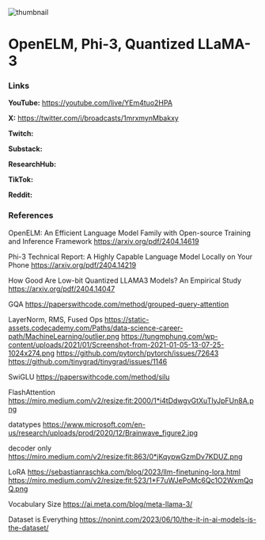 ![thumbnail](thumbnail.png)

# OpenELM, Phi-3, Quantized LLaMA-3

### Links

**YouTube:** https://youtube.com/live/YEm4tuo2HPA

**X:** https://twitter.com/i/broadcasts/1mrxmynMbakxy

**Twitch:** 

**Substack:**

**ResearchHub:**

**TikTok:**

**Reddit:**

### References

OpenELM: An Efficient Language Model Family with Open-source Training and Inference Framework
https://arxiv.org/pdf/2404.14619

Phi-3 Technical Report: A Highly Capable Language Model Locally on Your Phone
https://arxiv.org/pdf/2404.14219

How Good Are Low-bit Quantized LLAMA3 Models? An Empirical Study
https://arxiv.org/pdf/2404.14047

GQA
https://paperswithcode.com/method/grouped-query-attention

LayerNorm, RMS, Fused Ops
https://static-assets.codecademy.com/Paths/data-science-career-path/MachineLearning/outlier.png
https://tungmphung.com/wp-content/uploads/2021/01/Screenshot-from-2021-01-05-13-07-25-1024x274.png
https://github.com/pytorch/pytorch/issues/72643
https://github.com/tinygrad/tinygrad/issues/1146

SwiGLU
https://paperswithcode.com/method/silu

FlashAttention
https://miro.medium.com/v2/resize:fit:2000/1*i4tDdwgvGtXuTIyJpFUn8A.png

datatypes
https://www.microsoft.com/en-us/research/uploads/prod/2020/12/Brainwave_figure2.jpg

decoder only
https://miro.medium.com/v2/resize:fit:863/0*jKqypwGzmDv7KDUZ.png

LoRA
https://sebastianraschka.com/blog/2023/llm-finetuning-lora.html
https://miro.medium.com/v2/resize:fit:523/1*F7uWJePoMc6Qc1O2WxmQqQ.png

Vocabulary Size
https://ai.meta.com/blog/meta-llama-3/

Dataset is Everything
https://nonint.com/2023/06/10/the-it-in-ai-models-is-the-dataset/
